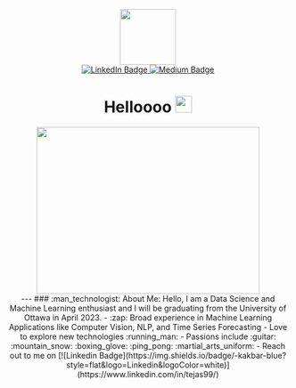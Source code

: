 <div id="header" align="center">
  <img src="https://media.giphy.com/media/R03zWv5p1oNSQd91EP/giphy.gif" width="100"/>
<div id="header" align="center">
  <a href="https://www.linkedin.com/in/tejas99/">
    <img src="https://img.shields.io/badge/LinkedIn-blue?style=for-the-badge&logo=linkedin&logoColor=white" alt="LinkedIn Badge"/>
  </a>
  <a href="https://tejas-khare99.medium.com/">
    <img src="https://img.shields.io/badge/Medium-black?style=for-the-badge&logo=medium&logoColor=white" alt="Medium Badge"/>
  </a>
</div>

<div id="badges" align="center">
     <img src="https://komarev.com/ghpvc/?username=tejaskhare99&style=flat-square&color=blue" alt=""/>
</div>
<h1>
  Helloooo
  <img src="https://media.giphy.com/media/hvRJCLFzcasrR4ia7z/giphy.gif" width="30px"/>
</h1>
  
<div align="center">
  <img src="https://media.giphy.com/media/DnMMGxEvniha7CvASq/giphy.gif" width="400" height="300"/>
</div>
---
### :man_technologist: About Me:
  Hello, I am a Data Science and Machine Learning enthusiast and I will be graduating from the University of Ottawa in April 2023. 
  - :zap: Broad experience in Machine Learning Applications like Computer Vision, NLP, and Time Series Forecasting
  - Love to explore new technologies :running_man:
  - Passions include :guitar: :mountain_snow: :boxing_glove: :ping_pong: :martial_arts_uniform:
  - Reach out to me on [![Linkedin Badge](https://img.shields.io/badge/-kakbar-blue?style=flat&logo=Linkedin&logoColor=white)](https://www.linkedin.com/in/tejas99/)
